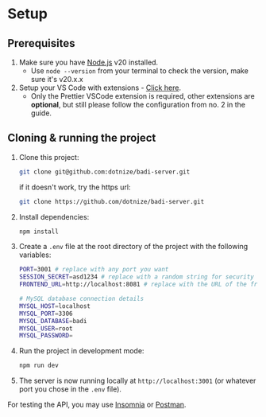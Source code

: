 # Setup

## Prerequisites

1. Make sure you have [Node.js](https://nodejs.org/en/) v20 installed.
    - Use `node --version` from your terminal to check the version, make sure it's v20.x.x
2. Setup your VS Code with extensions - [Click here](https://gist.github.com/dotnize/47769c47114d7b7ba9a07df90cf416ca).
    - Only the Prettier VSCode extension is required, other extensions are **optional**, but still please follow the configuration from no. 2 in the guide.

## Cloning & running the project

1. Clone this project:
    ```sh
    git clone git@github.com:dotnize/badi-server.git
    ```
    if it doesn't work, try the https url:
    ```sh
    git clone https://github.com/dotnize/badi-server.git
    ```
2. Install dependencies:
    ```sh
    npm install
    ```
3. Create a `.env` file at the root directory of the project with the following variables:

    ```sh
    PORT=3001 # replace with any port you want
    SESSION_SECRET=asd1234 # replace with a random string for security
    FRONTEND_URL=http://localhost:8081 # replace with the URL of the frontend

    # MySQL database connection details
    MYSQL_HOST=localhost
    MYSQL_PORT=3306
    MYSQL_DATABASE=badi
    MYSQL_USER=root
    MYSQL_PASSWORD=
    ```

4. Run the project in development mode:
    ```sh
    npm run dev
    ```
5. The server is now running locally at `http://localhost:3001` (or whatever port you chose in the `.env` file).

For testing the API, you may use [Insomnia](https://insomnia.rest/download) or [Postman](https://www.postman.com/downloads/).
